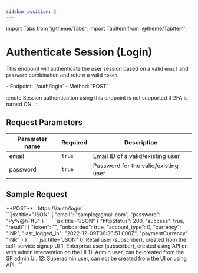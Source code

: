 ```yaml
---
sidebar_position: 2
---
```

import Tabs from '@theme/Tabs';
import TabItem from '@theme/TabItem';

# Authenticate Session (Login)

This endpoint will authenticate the user session based on a valid `email` and `password` combination and return a valid `token`.

<div className="custom-block-peach">
- Endpoint: `/auth/login` 
- Method: `POST`
</div>

:::note
Session authentication using this endpoint is not supported if 2FA is turned ON.
:::

## Request Parameters

|Parameter name|Required|Description|
|---|---|---|
|email|`true`|Email ID of a valid/existing user|
|password|`true`|Password for the valid/existing user|

## Sample Request
<div className="custom-block-green">
 **POST**: `https://<api_url>/auth/login`
</div>


<Tabs>
  <TabItem value="Body" label="Body" default>
      ```jsx title="JSON"
{ 
"email": "sample@gmail.com", 
"password": "Py%@hTff3"
}
```
  </TabItem>
  <TabItem value="ResponseJSON" label="Response JSON">
      ```jsx title="JSON"
{
   "httpStatus": 200,
   "success": true,
   "result": {
       "token": "<user_token>",
       "onboarded": true,
       "account_type": 0,
       "currency": "INR",
       "last_logged_in": "2022-12-09T06:36:51.000Z",
       "paymentCurrency": "INR"
   }
}
```
  </TabItem>
  <TabItem value="AccountTypes" label="Account Types">
  ```jsx title="JSON"
0: Retail user (subscriber), created from the self-service signup UI
1: Enterprise user (subscriber), created using API or with admin intervention on the UI
11: Admin user, can be created from the SP admin UI.
12: Superadmin user, can not be created from the UI or using API.
```
  </TabItem>
</Tabs>




